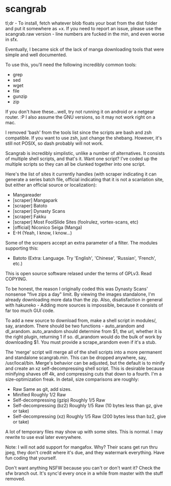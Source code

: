 scangrab
=====

tl;dr - To install, fetch whatever blob floats your boat from the dist folder and put it somewhere as +x. If you need to report an issue, please use the scangrab.raw version - line numbers are fucked in the min, and even worse in sfx.

Eventually, I became sick of the lack of manga downloading tools that were simple and well documented.

To use this, you'll need the following incredibly common tools:

 * grep
 * sed
 * wget
 * file
 * gunzip
 * zip

If you don't have these...well, try not running it on android or a netgear router. :P I also assume the GNU versions, so it may not work right on a mac.

I removed 'bash' from the tools list since the scripts are bash and zsh compatible. If you want to use zsh, just change the shebang. However, it's still not POSIX, so dash probably will not work.

Scangrab is incredibly simplistic, unlike a number of alternatives. It consists of multiple shell scripts, and that's it. Want one script? I've coded up the multiple scripts so they can all be clunked together into one script.

Here's the list of sites it currently handles (with scraper indicating it can generate a series batch file, official indicating that it is not a scanlation site, but either an official source or localization):

 * Mangareader
 * [scraper] Mangapark
 * [scraper] Batoto
 * [scraper] Dynasty Scans
 * [scraper] Fakku
 * [scraper] Most FoolSlide Sites (foolrulez, vortex-scans, etc)
 * [official] Niconico Seiga (Manga)
 * E-H (Yeah, I know, I know...)

Some of the scrapers accept an extra parameter of a filter. The modules supporting this:

 * Batoto (Extra: Language. Try 'English', 'Chinese', 'Russian', 'French', etc.)

This is open source software relased under the terms of GPLv3. Read COPYING.

To be honest, the reason I originally coded this was Dynasty Scans' nonsense "five zips a day" limit. By viewing the images standalone, I'm already downloading more data than the zip. Also, disatisfaction in general with hakuneko - Adding more sources is impossible, because it consists of far too much GUI code.

To add a new source to download from, make a shell script in modules/, say, arandom. There should be two functions - auto_arandom and dl_arandom. auto_arandom should determine from $1, the url, whether it is the right plugin, returning 1 if so. dl_arandom would do the bulk of work by downloading $1. You must provide a scrape_arandom even if it's a stub.

The 'merge' script will merge all of the shell scripts into a more permanent and standalone scangrab.min. This can be dropped anywhere, say, /usr/local/bin. Merge's behavior can be adjusted, but the default is to minify and create an xz self-decompressing shell script. This is desirable because minifying shaves off 4k, and compressing cuts that down to a fourth. I'm a size-optimization freak. In detail, size comparisons are roughly:

 * Raw                        Same as git, add sizes.
 * Minified                   Roughly 1/2 Raw
 * Self-decompressing (gzip)  Roughly 1/5 Raw
 * Self-decompressing (bz2)   Roughly 1/5 Raw (10 bytes less than gz, give or take)
 * Self-decompressing (xz)    Roughly 1/5 Raw (200 bytes less than bz2, give or take)


A lot of temporary files may show up with some sites. This is normal. I may rewrite to use eval later everywhere.

Note: I will not add support for mangafox. Why? Their scans get run thru jpeg, they don't credit where it's due, and they watermark everything. Have fun coding that yourself.

Don't want anything NSFW because you can't or don't want it? Check the sfw branch out. It's sync'd every once in a while from master with the stuff removed.

